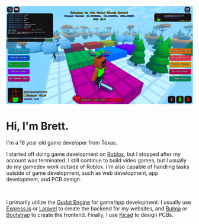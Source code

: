 <html>
  <body>
    <img src="Screenshot_2025-04-19_200220.png">
    <h1>Hi, I'm Brett.</h1>
    <p>I'm a 16 year old game developer from Texas.</p>
    <p>I started off doing game development on <a href="https://roblox.com">Roblox</a>, but I stopped after my account was terminated. I still continue to build video games, but I usually do my gamedev work outside of Roblox. I'm also capable of handling tasks outside of game development, such as web development, app development, and PCB design.</p>
    <br>
    <p>I primarily utilize the <a href="https://godotengine.org">Godot Engine</a> for game/app development. I usually use <a href="https://expressjs.org">Express.js</a> or <a href="https://laravel.com">Laravel</a> to create the backend for my websites, and <a href="https://bulma.io">Bulma</a> or <a href="https://getbootstrap.com">Bootstrap</a> to create the frontend. Finally, I use <a href="https://www.kicad.org/">Kicad</a> to design PCBs.
  </body>
</html>


<!--
**PlasmaticSquid/PlasmaticSquid** is a ✨ _special_ ✨ repository because its `README.md` (this file) appears on your GitHub profile.

Here are some ideas to get you started:

- 🔭 I’m currently working on ...
- 🌱 I’m currently learning ...
- 👯 I’m looking to collaborate on ...
- 🤔 I’m looking for help with ...
- 💬 Ask me about ...
- 📫 How to reach me: ...
- 😄 Pronouns: ...
- ⚡ Fun fact: ...
-->
